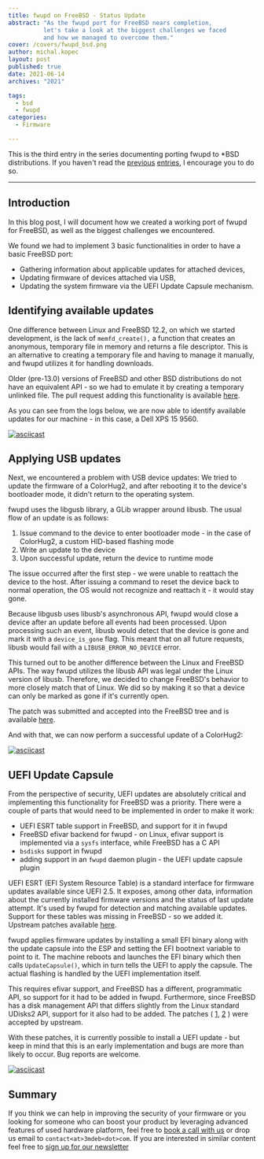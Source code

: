 ```yaml
---
title: fwupd on FreeBSD - Status Update
abstract: "As the fwupd port for FreeBSD nears completion,
          let's take a look at the biggest challenges we faced
          and how we managed to overcome them."
cover: /covers/fwupd_bsd.png
author: michal.kopec
layout: post
published: true
date: 2021-06-14
archives: "2021"

tags:
  - bsd
  - fwupd
categories:
  - Firmware

---
```


This is the third entry in the series documenting porting fwupd to \*BSD
distributions. If you haven't read the
[previous](https://blog.3mdeb.com/2021/2021-02-16-fwupd-compilation-under-freebsd/)
[entries](https://blog.3mdeb.com/2021/2021-03-15-fwupd-bsd-packages-and-ci/), I
encourage you to do so.

---

## Introduction

In this blog post, I will document how we created a working port of fwupd for
FreeBSD, as well as the biggest challenges we encountered.

We found we had to implement 3 basic functionalities in order to have a basic
FreeBSD port:

- Gathering information about applicable updates for attached devices,
- Updating firmware of devices attached via USB,
- Updating the system firmware via the UEFI Update Capsule mechanism.

## Identifying available updates

One difference between Linux and FreeBSD 12.2, on which we started development,
is the lack of `memfd_create(),` a function that creates an anonymous, temporary
file in memory and returns a file descriptor. This is an alternative to creating
a temporary file and having to manage it manually, and fwupd utilizes it for
handling downloads.

Older (pre-13.0) versions of FreeBSD and other BSD distributions do not have an
equivalent API - so we had to emulate it by creating a temporary unlinked file.
The pull request adding this functionality is available
[here](https://github.com/fwupd/fwupd/pull/3279).

As you can see from the logs below, we are now able to identify available
updates for our machine - in this case, a Dell XPS 15 9560.

[![asciicast](https://asciinema.org/a/UJ2RRlo6lvgWfLJE5Mr9uuO2d.svg)](https://asciinema.org/a/UJ2RRlo6lvgWfLJE5Mr9uuO2d)

## Applying USB updates

Next, we encountered a problem with USB device updates: We tried to update the
firmware of a ColorHug2, and after rebooting it to the device's bootloader mode,
it didn't return to the operating system.

fwupd uses the libgusb library, a GLib wrapper around libusb. The usual flow of
an update is as follows:

1. Issue command to the device to enter bootloader mode - in the case of
   ColorHug2, a custom HID-based flashing mode
1. Write an update to the device
1. Upon successful update, return the device to runtime mode

The issue occurred after the first step - we were unable to reattach the device
to the host. After issuing a command to reset the device back to normal
operation, the OS would not recognize and reattach it - it would stay gone.

Because libgusb uses libusb's asynchronous API, fwupd would close a device after
an update before all events had been processed. Upon processing such an event,
libusb would detect that the device is gone and mark it with a `device_is_gone`
flag. This meant that on all future requests, libusb would fail with a
`LIBUSB_ERROR_NO_DEVICE` error.

This turned out to be another difference between the Linux and FreeBSD APIs. The
way fwupd utilizes the libusb API was legal under the Linux version of libusb.
Therefore, we decided to change FreeBSD's behavior to more closely match that of
Linux. We did so by making it so that a device can only be marked as gone if
it's currently open.

The patch was submitted and accepted into the FreeBSD tree and is available
[here](https://cgit.freebsd.org/src/commit/?id=6847ea50196f1a685be408a24f01cb8d407da19c).

And with that, we can now perform a successful update of a ColorHug2:

[![asciicast](https://asciinema.org/a/G2OT5XvMpv9r10Q6qD5rZBbLA.svg)](https://asciinema.org/a/G2OT5XvMpv9r10Q6qD5rZBbLA)

## UEFI Update Capsule

From the perspective of security, UEFI updates are absolutely critical and
implementing this functionality for FreeBSD was a priority. There were a couple
of parts that would need to be implemented in order to make it work:

- UEFI ESRT table support in FreeBSD, and support for it in fwupd
- FreeBSD efivar backend for fwupd - on Linux, efivar support is implemented via
  a `sysfs` interface, while FreeBSD has a C API
- `bsdisks` support in fwupd
- adding support in an `fwupd` daemon plugin - the UEFI update capsule plugin

UEFI ESRT (EFI System Resource Table) is a standard interface for firmware
updates available since UEFI 2.5. It exposes, among other data, information
about the currently installed firmware versions and the status of last update
attempt. It's used by fwupd for detection and matching available updates.
Support for these tables was missing in FreeBSD - so we added it. Upstream
patches available [here](https://reviews.freebsd.org/D30104).

fwupd applies firmware updates by installing a small EFI binary along with the
update capsule into the ESP and setting the EFI bootnext variable to point to
it. The machine reboots and launches the EFI binary which then calls
`UpdateCapsule()`, which in turn tells the UEFI to apply the capsule. The actual
flashing is handled by the UEFI implementation itself.

This requires efivar support, and FreeBSD has a different, programmatic API, so
support for it had to be added in fwupd. Furthermore, since FreeBSD has a disk
management API that differs slightly from the Linux standard UDisks2 API,
support for it also had to be added. The patches (
[1](https://github.com/fwupd/fwupd/pull/3330),
[2](https://github.com/fwupd/fwupd/pull/3318) ) were accepted by upstream.

With these patches, it is currently possible to install a UEFI update - but keep
in mind that this is an early implementation and bugs are more than likely to
occur. Bug reports are welcome.

[![asciicast](https://asciinema.org/a/EG2W6t13jeyxyoQIxzc4dmgeQ.svg)](https://asciinema.org/a/EG2W6t13jeyxyoQIxzc4dmgeQ)

## Summary

If you think we can help in improving the security of your firmware or you
looking for someone who can boost your product by leveraging advanced features
of used hardware platform, feel free to
[book a call with us](https://cloud.3mdeb.com/index.php/apps/calendar/appointment/n7T65toSaD9t) or
drop us email to `contact<at>3mdeb<dot>com`. If you are interested in similar
content feel free to [sign up for our newsletter](https://3mdeb.com/subscribe/3mdeb_newsletter.html)
